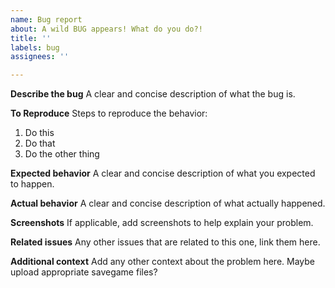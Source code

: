 ```yaml
---
name: Bug report
about: A wild BUG appears! What do you do?!
title: ''
labels: bug
assignees: ''

---
```


**Describe the bug**
A clear and concise description of what the bug is.

**To Reproduce**
Steps to reproduce the behavior:
1. Do this
2. Do that
3. Do the other thing

**Expected behavior**
A clear and concise description of what you expected to happen.

**Actual behavior**
A clear and concise description of what actually happened.

**Screenshots**
If applicable, add screenshots to help explain your problem.

**Related issues**
Any other issues that are related to this one, link them here.

**Additional context**
Add any other context about the problem here. Maybe upload appropriate savegame files?
